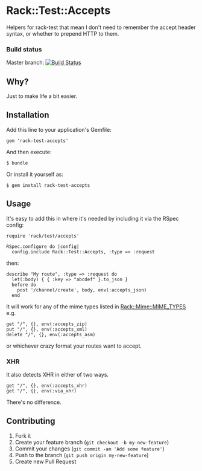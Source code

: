 # Rack::Test::Accepts

Helpers for rack-test that mean I don't need to remember the accept header syntax, or whether to prepend HTTP to them.

### Build status ###

Master branch:
[![Build Status](https://travis-ci.org/yb66/rack-test-accepts.png?branch=master)](https://travis-ci.org/yb66/rack-test-accepts)

## Why? ##

Just to make life a bit easier.

## Installation

Add this line to your application's Gemfile:

    gem 'rack-test-accepts'

And then execute:

    $ bundle

Or install it yourself as:

    $ gem install rack-test-accepts

## Usage

It's easy to add this in where it's needed by including it via the RSpec config:

    require 'rack/test/accepts'

    RSpec.configure do |config|
      config.include Rack::Test::Accepts, :type => :request

then:

    describe "My route", :type => :request do
      let(:body) { { :key => "abcdef" }.to_json }
      before do
        post '/channel/create', body, env(:accepts_json)
      end

It will work for any of the mime types listed in [Rack::Mime::MIME_TYPES](https://github.com/rack/rack/blob/master/lib/rack/mime.rb#L54) e.g.

    get "/", {}, env(:accepts_zip)
    put "/", {}, env(:accepts_xml)
    delete "/", {}, env(:accepts_asm)

or whichever crazy format your routes want to accept.

### XHR ###

It also detects XHR in either of two ways.

    get "/", {}, env(:accepts_xhr)
    get "/", {}, env(:via_xhr)

There's no difference.


## Contributing

1. Fork it
2. Create your feature branch (`git checkout -b my-new-feature`)
3. Commit your changes (`git commit -am 'Add some feature'`)
4. Push to the branch (`git push origin my-new-feature`)
5. Create new Pull Request
